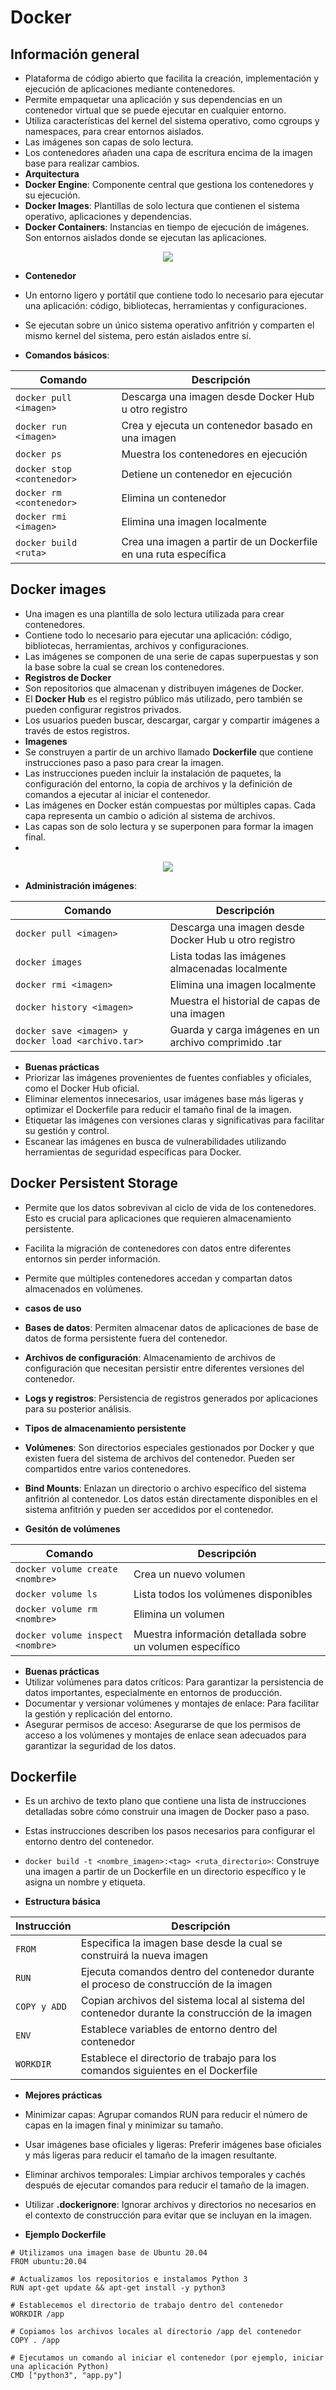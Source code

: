 # Docker

## Información general

- Plataforma de código abierto que facilita la creación, implementación y ejecución de aplicaciones mediante contenedores.
- Permite empaquetar una aplicación y sus dependencias en un contenedor virtual que se puede ejecutar en cualquier entorno.
- Utiliza características del kernel del sistema operativo, como cgroups y namespaces, para crear entornos aislados.
- Las imágenes son capas de solo lectura.
- Los contenedores añaden una capa de escritura encima de la imagen base para realizar cambios.
- **Arquitectura**
- **Docker Engine**: Componente central que gestiona los contenedores y su ejecución.
- **Docker Images**: Plantillas de solo lectura que contienen el sistema operativo, aplicaciones y dependencias.
- **Docker Containers**: Instancias en tiempo de ejecución de imágenes. Son entornos aislados donde se ejecutan las aplicaciones.

<p align="center">
  <img src="https://media.geeksforgeeks.org/wp-content/uploads/20221205115118/Architecture-of-Docker.png"/>
</p>

- **Contenedor**
- Un entorno ligero y portátil que contiene todo lo necesario para ejecutar una aplicación: código, bibliotecas, herramientas y configuraciones.
- Se ejecutan sobre un único sistema operativo anfitrión y comparten el mismo kernel del sistema, pero están aislados entre sí.

- **Comandos básicos**:

| Comando                                                      | Descripción                                                  |
| ------------------------------------------------------------ | ------------------------------------------------------------ |
| `docker pull <imagen>`| Descarga una imagen desde Docker Hub u otro registro |
| `docker run <imagen>`  | Crea y ejecuta un contenedor basado en una imagen |
| `docker ps`   | Muestra los contenedores en ejecución |
| `docker stop <contenedor>`  | Detiene un contenedor en ejecución |
| `docker rm <contenedor>` | Elimina un contenedor |
| `docker rmi <imagen>` | Elimina una imagen localmente |
| `docker build <ruta>`  | Crea una imagen a partir de un Dockerfile en una ruta específica |


## Docker images

- Una imagen es una plantilla de solo lectura utilizada para crear contenedores.
- Contiene todo lo necesario para ejecutar una aplicación: código, bibliotecas, herramientas, archivos y configuraciones.
- Las imágenes se componen de una serie de capas superpuestas y son la base sobre la cual se crean los contenedores.
- **Registros de Docker**
- Son repositorios que almacenan y distribuyen imágenes de Docker.
- El **Docker Hub** es el registro público más utilizado, pero también se pueden configurar registros privados.
- Los usuarios pueden buscar, descargar, cargar y compartir imágenes a través de estos registros.
- **Imagenes**
- Se construyen a partir de un archivo llamado **Dockerfile** que contiene instrucciones paso a paso para crear la imagen.
- Las instrucciones pueden incluir la instalación de paquetes, la configuración del entorno, la copia de archivos y la definición de comandos a ejecutar al iniciar el contenedor.
- Las imágenes en Docker están compuestas por múltiples capas. Cada capa representa un cambio o adición al sistema de archivos.
- Las capas son de solo lectura y se superponen para formar la imagen final.
- 
<p align="center">
  <img src="https://lh6.googleusercontent.com/H8mhf23JNy-zCPrLaNs_H4h6K1xLRHv-P0JS4_Ad86xSo7En4tLT3POuOJPrcBNXG5lWDy2Y6fdNzRrzoB9SSLxrHhwrdk-qO28__D19NzO01OkkyBdr7YzZo2K_46HidAoUpmxeW2FOF42uOtAg3Pnfe_gcWafYs7xYywgdFeRdK3kV-p7LfIY7Z9h9tg"/>
</p>

- **Administración imágenes**:

| Comando                                                      | Descripción                                                  |
| ------------------------------------------------------------ | ------------------------------------------------------------ |
| `docker pull <imagen>`| Descarga una imagen desde Docker Hub u otro registro |
| `docker images`  | Lista todas las imágenes almacenadas localmente |
| `docker rmi <imagen>` | Elimina una imagen localmente |
| `docker history <imagen>`   | Muestra el historial de capas de una imagen |
| `docker save <imagen> y docker load <archivo.tar>`  | Guarda y carga imágenes en un archivo comprimido .tar |

- **Buenas prácticas**
- Priorizar las imágenes provenientes de fuentes confiables y oficiales, como el Docker Hub oficial.
- Eliminar elementos innecesarios, usar imágenes base más ligeras y optimizar el Dockerfile para reducir el tamaño final de la imagen.
- Etiquetar las imágenes con versiones claras y significativas para facilitar su gestión y control.
- Escanear las imágenes en busca de vulnerabilidades utilizando herramientas de seguridad específicas para Docker.

## Docker Persistent Storage

- Permite que los datos sobrevivan al ciclo de vida de los contenedores. Esto es crucial para aplicaciones que requieren almacenamiento persistente.
- Facilita la migración de contenedores con datos entre diferentes entornos sin perder información.
- Permite que múltiples contenedores accedan y compartan datos almacenados en volúmenes.
- **casos de uso**
- **Bases de datos**: Permiten almacenar datos de aplicaciones de base de datos de forma persistente fuera del contenedor.
- **Archivos de configuración**: Almacenamiento de archivos de configuración que necesitan persistir entre diferentes versiones del contenedor.
- **Logs y registros**: Persistencia de registros generados por aplicaciones para su posterior análisis.
- **Tipos de almacenamiento persistente**
- **Volúmenes**: Son directorios especiales gestionados por Docker y que existen fuera del sistema de archivos del contenedor. Pueden ser compartidos entre varios contenedores.
- **Bind Mounts**: Enlazan un directorio o archivo específico del sistema anfitrión al contenedor. Los datos están directamente disponibles en el sistema anfitrión y pueden ser accedidos por el contenedor.

- **Gesitón de volúmenes**

| Comando                                                      | Descripción                                                  |
| ------------------------------------------------------------ | ------------------------------------------------------------ |
| `docker volume create <nombre>`| Crea un nuevo volumen |
| `docker volume ls`  | Lista todos los volúmenes disponibles |
| `docker volume rm <nombre>` | Elimina un volumen |
| `docker volume inspect <nombre>`   | Muestra información detallada sobre un volumen específico |

- **Buenas prácticas**
- Utilizar volúmenes para datos críticos: Para garantizar la persistencia de datos importantes, especialmente en entornos de producción.
- Documentar y versionar volúmenes y montajes de enlace: Para facilitar la gestión y replicación del entorno.
- Asegurar permisos de acceso: Asegurarse de que los permisos de acceso a los volúmenes y montajes de enlace sean adecuados para garantizar la seguridad de los datos.

## Dockerfile

- Es un archivo de texto plano que contiene una lista de instrucciones detalladas sobre cómo construir una imagen de Docker paso a paso.
- Estas instrucciones describen los pasos necesarios para configurar el entorno dentro del contenedor.
- `docker build -t <nombre_imagen>:<tag> <ruta_directorio>`: Construye una imagen a partir de un Dockerfile en un directorio específico y le asigna un nombre y etiqueta.
  
- **Estructura básica**

| Instrucción                                                  | Descripción                                                  |
| ------------------------------------------------------------ | ------------------------------------------------------------ |
| `FROM`| Especifica la imagen base desde la cual se construirá la nueva imagen |
| `RUN`  | Ejecuta comandos dentro del contenedor durante el proceso de construcción de la imagen |
| `COPY y ADD` | Copian archivos del sistema local al sistema del contenedor durante la construcción de la imagen |
| `ENV`   |  Establece variables de entorno dentro del contenedor |
| `WORKDIR` | Establece el directorio de trabajo para los comandos siguientes en el Dockerfile |

- **Mejores prácticas**
- Minimizar capas: Agrupar comandos RUN para reducir el número de capas en la imagen final y minimizar su tamaño.
- Usar imágenes base oficiales y ligeras: Preferir imágenes base oficiales y más ligeras para reducir el tamaño de la imagen resultante.
- Eliminar archivos temporales: Limpiar archivos temporales y cachés después de ejecutar comandos para reducir el tamaño de la imagen.
- Utilizar **.dockerignore**: Ignorar archivos y directorios no necesarios en el contexto de construcción para evitar que se incluyan en la imagen.
  
- **Ejemplo Dockerfile**
  
```
# Utilizamos una imagen base de Ubuntu 20.04
FROM ubuntu:20.04

# Actualizamos los repositorios e instalamos Python 3
RUN apt-get update && apt-get install -y python3

# Establecemos el directorio de trabajo dentro del contenedor
WORKDIR /app

# Copiamos los archivos locales al directorio /app del contenedor
COPY . /app

# Ejecutamos un comando al iniciar el contenedor (por ejemplo, iniciar una aplicación Python)
CMD ["python3", "app.py"]
```

